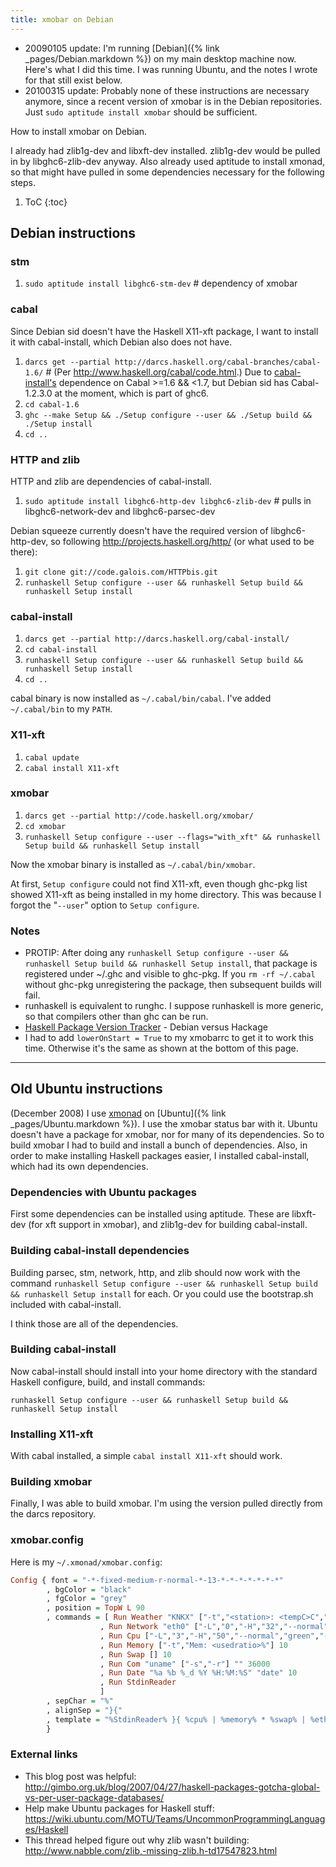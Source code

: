 ```yaml
---
title: xmobar on Debian
---
```

* 20090105 update: I'm running [Debian]({% link _pages/Debian.markdown %}) on my main desktop machine now. Here's what I did this time. I was running Ubuntu, and the notes I wrote for that still exist below.
* 20100315 update: Probably none of these instructions are necessary anymore, since a recent version of xmobar is in the Debian repositories. Just `sudo aptitude install xmobar` should be sufficient.

How to install xmobar on Debian.

I already had zlib1g-dev and libxft-dev installed. zlib1g-dev would be pulled in by libghc6-zlib-dev anyway. Also already used aptitude to install xmonad, so that might have pulled in some dependencies necessary for the following steps.

1. ToC
{:toc}

## Debian instructions

### stm

1. `sudo aptitude install libghc6-stm-dev` # dependency of xmobar

### cabal

Since Debian sid doesn't have the Haskell X11-xft package, I want to install it with cabal-install, which Debian also does not have.

1. `darcs get --partial http://darcs.haskell.org/cabal-branches/cabal-1.6/` # (Per <http://www.haskell.org/cabal/code.html>.) Due to [cabal-install's](http://hackage.haskell.org/trac/hackage/wiki/CabalInstall) dependence on Cabal >=1.6 && <1.7, but Debian sid has Cabal-1.2.3.0 at the moment, which is part of ghc6.
1. `cd cabal-1.6`
1. `ghc --make Setup && ./Setup configure --user && ./Setup build && ./Setup install`
1. `cd ..`

### HTTP and zlib

HTTP and zlib are dependencies of cabal-install.

1. `sudo aptitude install libghc6-http-dev libghc6-zlib-dev` # pulls in libghc6-network-dev and libghc6-parsec-dev

Debian squeeze currently doesn't have the required version of libghc6-http-dev, so following <http://projects.haskell.org/http/> (or what used to be there):

1. `git clone git://code.galois.com/HTTPbis.git`
1. `runhaskell Setup configure --user && runhaskell Setup build && runhaskell Setup install`

### cabal-install

1. `darcs get --partial http://darcs.haskell.org/cabal-install/`
1. `cd cabal-install`
1. `runhaskell Setup configure --user && runhaskell Setup build && runhaskell Setup install`
1. `cd ..`

cabal binary is now installed as `~/.cabal/bin/cabal`. I've added `~/.cabal/bin` to my `PATH`.

### X11-xft

1. `cabal update`
1. `cabal install X11-xft`

### xmobar

1. `darcs get --partial http://code.haskell.org/xmobar/`
1. `cd xmobar`
1. `runhaskell Setup configure --user --flags="with_xft" && runhaskell Setup build && runhaskell Setup install`

Now the xmobar binary is installed as `~/.cabal/bin/xmobar`.

At first, `Setup configure` could not find X11-xft, even though ghc-pkg list showed X11-xft as being installed in my home directory. This was because I forgot the "`--user`" option to `Setup configure`.

### Notes

* PROTIP: After doing any `runhaskell Setup configure --user && runhaskell Setup build && runhaskell Setup install`, that package is registered under ~/.ghc and visible to ghc-pkg. If you `rm -rf ~/.cabal` without ghc-pkg unregistering the package, then subsequent builds will fail.
* runhaskell is equivalent to runghc. I suppose runhaskell is more generic, so that compilers other than ghc can be run.
* [Haskell Package Version Tracker](http://people.debian.org/~nomeata/hackagevsdebian.html) - Debian versus Hackage
* I had to add `lowerOnStart = True` to my xmobarrc to get it to work this time. Otherwise it's the same as shown at the bottom of this page.

----------

## Old Ubuntu instructions

(December 2008) I use [xmonad](http://xmonad.org/) on [Ubuntu]({% link _pages/Ubuntu.markdown %}). I use the xmobar status bar with it. Ubuntu doesn't have a package for xmobar, nor for many of its dependencies. So to build xmobar I had to build and install a bunch of dependencies. Also, in order to make installing Haskell packages easier, I installed cabal-install, which had its own dependencies.

### Dependencies with Ubuntu packages

First some dependencies can be installed using aptitude. These are libxft-dev (for xft support in xmobar), and zlib1g-dev for building cabal-install.

### Building cabal-install dependencies

Building parsec, stm, network, http, and zlib should now work with the command `runhaskell Setup configure --user && runhaskell Setup build && runhaskell Setup install` for each. Or you could use the bootstrap.sh included with cabal-install.

I think those are all of the dependencies.

### Building cabal-install

Now cabal-install should install into your home directory with the standard Haskell configure, build, and install commands:

```console
runhaskell Setup configure --user && runhaskell Setup build && runhaskell Setup install
```

### Installing X11-xft

With cabal installed, a simple `cabal install X11-xft` should work.

### Building xmobar

Finally, I was able to build xmobar. I'm using the version pulled directly from the darcs repository.

### xmobar.config

Here is my `~/.xmonad/xmobar.config`:

```haskell
Config { font = "-*-fixed-medium-r-normal-*-13-*-*-*-*-*-*-*"
        , bgColor = "black"
        , fgColor = "grey"
        , position = TopW L 90
        , commands = [ Run Weather "KNKX" ["-t","<station>: <tempC>C","-L","18","-H","25","--normal","green","--high","red","--low","lightblue"] 36000
                    , Run Network "eth0" ["-L","0","-H","32","--normal","green","--high","red"] 10
                    , Run Cpu ["-L","3","-H","50","--normal","green","--high","red"] 10
                    , Run Memory ["-t","Mem: <usedratio>%"] 10
                    , Run Swap [] 10
                    , Run Com "uname" ["-s","-r"] "" 36000
                    , Run Date "%a %b %_d %Y %H:%M:%S" "date" 10
                    , Run StdinReader
                    ]
        , sepChar = "%"
        , alignSep = "}{"
        , template = "%StdinReader% }{ %cpu% | %memory% * %swap% | %eth0% <fc=#ee9a00>%date%</fc>| %KNKX% | %uname%"
        }
```

### External links

* This blog post was helpful: <http://gimbo.org.uk/blog/2007/04/27/haskell-packages-gotcha-global-vs-per-user-package-databases/>
* Help make Ubuntu packages for Haskell stuff: <https://wiki.ubuntu.com/MOTU/Teams/UncommonProgrammingLanguages/Haskell>
* This thread helped figure out why zlib wasn't building: <http://www.nabble.com/zlib,-missing-zlib.h-td17547823.html>
